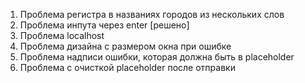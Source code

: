 
1. Проблема регистра в названиях городов из нескольких слов
2. Проблема инпута через enter [решено]
3. Проблема localhost
4. Проблема дизайна с размером окна при ошибке
5. Проблема надписи ошибки, которая должна быть в placeholder
6. Проблема с очисткой placeholder после отправки